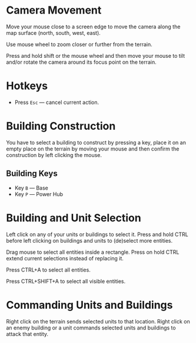 # Camera Movement

Move your mouse close to a screen edge to move the camera along the map surface
(north, south, west, east).

Use mouse wheel to zoom closer or further from the terrain.

Press and hold shift or the mouse wheel and then move your mouse to tilt and/or
rotate the camera around its focus point on the terrain.

# Hotkeys

* Press `Esc` — cancel current action.

# Building Construction

You have to select a building to construct by pressing a key, place it on an
empty place on the terrain by moving your mouse and then confirm the
construction by left clicking the mouse.

## Building Keys

* Key `B` — Base
* Key `P` — Power Hub

# Building and Unit Selection

Left click on any of your units or buildings to select it. Press and hold CTRL
before left clicking on buildings and units to (de)select more entities.

Drag mouse to select all entities inside a rectangle. Press on hold CTRL extend
current selections instead of replacing it.

Press CTRL+A to select all entities.

Press CTRL+SHIFT+A to select all visible entities.

# Commanding Units and Buildings

Right click on the terrain sends selected units to that location. Right click
on an enemy building or a unit commands selected units and buildings to attack
that entity.
